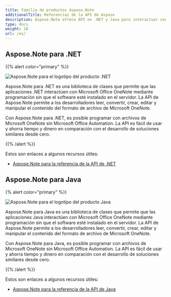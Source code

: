 ```yaml
---
title: Familia de productos Aspose.Note
additionalTitle: Referencias de la API de Aspose
description: Aspose.Note ofrece API en .NET y Java para interactuar con Microsoft Office OneNote mediante programación sin que el software esté instalado en el servidor. Las API de Aspose.Note permiten a los desarrolladores leer, convertir, crear, editar y manipular el contenido del formato de archivo de Microsoft OneNote.
type: docs
weight: 10
url: /es/
---
```


## Aspose.Note para .NET

{{% alert color="primary" %}} 

![Aspose.Note para el logotipo del producto .NET](../home_1.png)

Aspose.Note para .NET es una biblioteca de clases que permite que las aplicaciones .NET interactúen con Microsoft Office OneNote mediante programación sin que el software esté instalado en el servidor. La API de Aspose.Note permite a los desarrolladores leer, convertir, crear, editar y manipular el contenido del formato de archivo de Microsoft OneNote.

Con Aspose.Note para .NET, es posible programar con archivos de Microsoft OneNote sin Microsoft Office Automation. La API es fácil de usar y ahorra tiempo y dinero en comparación con el desarrollo de soluciones similares desde cero.

{{% /alert %}} 

Estos son enlaces a algunos recursos útiles:
- [Aspose.Note para la referencia de la API de .NET](/note/es/net/)

## Aspose.Note para Java

{% alert color="primary" %}}

![Aspose.Note para el logotipo del producto Java](../home_2.png)

Aspose.Note para Java es una biblioteca de clases que permite que las aplicaciones Java interactúen con Microsoft Office OneNote mediante programación sin que el software esté instalado en el servidor. La API de Aspose.Note permite a los desarrolladores leer, convertir, crear, editar y manipular el contenido del formato de archivo de Microsoft OneNote.

Con Aspose.Note para Java, es posible programar con archivos de Microsoft OneNote sin Microsoft Office Automation. La API es fácil de usar y ahorra tiempo y dinero en comparación con el desarrollo de soluciones similares desde cero.

{{% /alert %}}

Estos son enlaces a algunos recursos útiles:
- [Aspose.Note para la referencia de la API de Java](/note/java/)